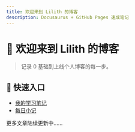 ```yaml
---
title: 欢迎来到 Lilith 的博客
description: Docusaurus + GitHub Pages 速成笔记
---
```


# 👋 欢迎来到 Lilith 的博客

> 记录 0 基础到上线个人博客的每一步。

## 🚀 快速入口
- [我的学习笔记](/docs/beginners-guide/day1-setup)
- [每日小记](/blog)

更多文章陆续更新中……